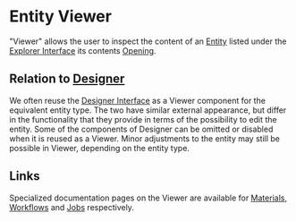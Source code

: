 # Entity Viewer

"Viewer" allows the user to inspect the content of an [Entity](../overview.md) listed under the [Explorer Interface](explorer.md) its contents [Opening](../actions/open-edit.md).

## Relation to [Designer](designer.md) 

We often reuse the [Designer Interface](designer.md) as a Viewer component for the equivalent entity type. The two have similar external appearance, but differ in the functionality that they provide in terms of the possibility to edit the entity. Some of the components of Designer can be omitted or disabled when it is reused as a Viewer. Minor adjustments to the entity may still be possible in Viewer, depending on the entity type. 

## Links

Specialized documentation pages on the Viewer are available for [Materials](../../materials-designer/overview.md), [Workflows](../../workflow-designer/overview.md) and [Jobs](../../jobs-designer/overview.md) respectively.
